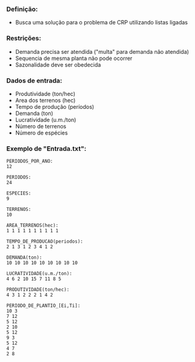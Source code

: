 ### Definição:
- Busca uma solução para o problema de CRP utilizando listas ligadas

### Restrições:
- Demanda precisa ser atendida ("multa" para demanda não atendida)
- Sequencia de mesma planta não pode ocorrer
- Sazonalidade deve ser obedecida
		

### Dados de entrada:
- Produtividade (ton/hec)
- Area dos terrenos (hec)
- Tempo de produção (períodos)
- Demanda (ton)
- Lucratividade (u.m./ton)
- Número de terrenos
- Número de espécies
	

### Exemplo de "Entrada.txt":
```
PERIODOS_POR_ANO:
12

PERIODOS:
24

ESPECIES:
9

TERRENOS:
10

AREA_TERRENOS(hec):
1 1 1 1 1 1 1 1 1 1

TEMPO_DE_PRODUCAO(periodos):
2 1 3 1 2 3 4 1 2  

DEMANDA(ton):
10 10 10 10 10 10 10 10 10 

LUCRATIVIDADE(u.m./ton):
4 6 2 10 15 7 11 8 5 

PRODUTIVIDADE(ton/hec):
4 3 1 2 2 2 1 4 2

PERIODO_DE_PLANTIO_[Ei,Ti]:
10 3
7 12
5 12
2 10
5 12
9 3
5 12
4 7
2 8
```
